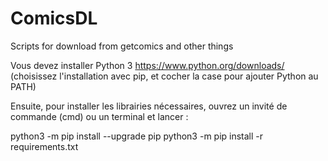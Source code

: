 # ComicsDL
Scripts for download from getcomics and other things

Vous devez installer Python 3 https://www.python.org/downloads/  
(choisissez l'installation avec pip, et cocher la case pour ajouter Python au PATH)

Ensuite, pour installer les librairies nécessaires, ouvrez un invité de commande (cmd) ou un terminal et lancer :

python3 -m pip install --upgrade pip
python3 -m pip install -r requirements.txt

